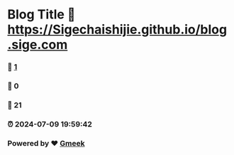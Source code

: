 # Blog Title :link: https://Sigechaishijie.github.io/blog.sige.com 
### :page_facing_up: [1](https://Sigechaishijie.github.io/blog.sige.com/tag.html) 
### :speech_balloon: 0 
### :hibiscus: 21 
### :alarm_clock: 2024-07-09 19:59:42 
### Powered by :heart: [Gmeek](https://github.com/Meekdai/Gmeek)
